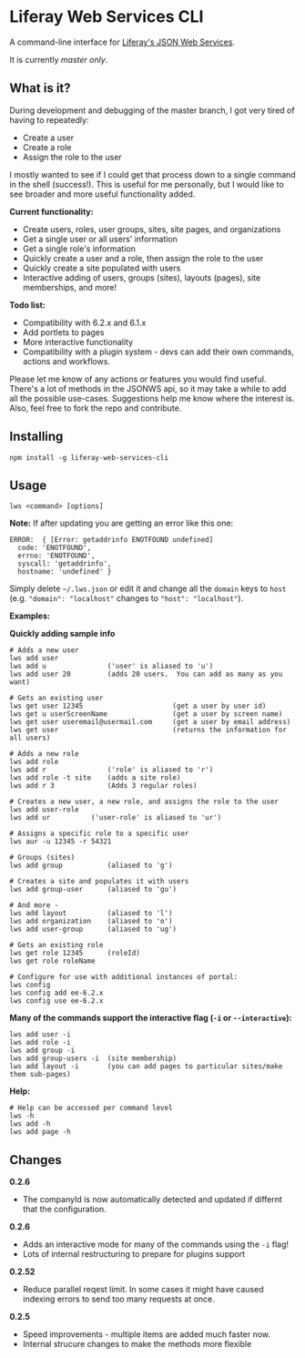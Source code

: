 # Liferay Web Services CLI
A command-line interface for [Liferay's JSON Web Services](https://www.liferay.com/api/jsonws).

It is currently *master only*.

## What is it?
During development and debugging of the master branch, I got very tired of having to repeatedly:
- Create a user
- Create a role
- Assign the role to the user

I mostly wanted to see if I could get that process down to a single command in the shell (success!). This is useful for me personally, but I would like to see broader and more useful functionality added.

**Current functionality:**
- Create users, roles, user groups, sites, site pages, and organizations
- Get a single user or all users' information
- Get a single role's information
- Quickly create a user and a role, then assign the role to the user
- Quickly create a site populated with users
- Interactive adding of users, groups (sites), layouts (pages), site memberships, and more!

**Todo list:**
- Compatibility with 6.2.x and 6.1.x
- Add portlets to pages
- More interactive functionality
- Compatibility with a plugin system - devs can add their own commands, actions and workflows.

Please let me know of any actions or features you would find useful.  There's a lot of methods in the JSONWS api, so it may take a while to add all the possible use-cases.  Suggestions help me know where the interest is.  Also, feel free to fork the repo and contribute.

## Installing
```
npm install -g liferay-web-services-cli
```

## Usage
```
lws <command> [options]
```

**Note:**
If after updating you are getting an error like this one:
```
ERROR:  { [Error: getaddrinfo ENOTFOUND undefined]
  code: 'ENOTFOUND',
  errno: 'ENOTFOUND',
  syscall: 'getaddrinfo',
  hostname: 'undefined' }
```
Simply delete `~/.lws.json` or edit it and change all the `domain` keys to `host` (e.g. `"domain": "localhost"` changes to `"host": "localhost"`).

**Examples:**

**Quickly adding sample info**
```
# Adds a new user
lws add user
lws add u               ('user' is aliased to 'u')
lws add user 20         (adds 20 users.  You can add as many as you want)

# Gets an existing user
lws get user 12345                      (get a user by user id)
lws get u userScreenName                (get a user by screen name)
lws get user useremail@usermail.com     (get a user by email address)
lws get user                            (returns the information for all users)

# Adds a new role
lws add role
lws add r               ('role' is aliased to 'r')
lws add role -t site    (adds a site role)
lws add r 3             (Adds 3 regular roles)

# Creates a new user, a new role, and assigns the role to the user
lws add user-role 
lws add ur          ('user-role' is aliased to 'ur')

# Assigns a specific role to a specific user
lws aur -u 12345 -r 54321

# Groups (sites)
lws add group           (aliased to 'g')

# Creates a site and populates it with users
lws add group-user      (aliased to 'gu')

# And more - 
lws add layout          (aliased to 'l') 
lws add organization    (aliased to 'o')
lws add user-group      (aliased to 'ug')

# Gets an existing role
lws get role 12345      (roleId)
lws get role roleName

# Configure for use with additional instances of portal:
lws config
lws config add ee-6.2.x
lws config use ee-6.2.x
```

**Many of the commands support the interactive flag (`-i` or `--interactive`):**
```
lws add user -i
lws add role -i
lws add group -i
lws add group-users -i  (site membership)
lws add layout -i       (you can add pages to particular sites/make them sub-pages)
```

**Help:**
```
# Help can be accessed per command level
lws -h
lws add -h
lws add page -h
```

## Changes
**0.2.6**
- The companyId is now automatically detected and updated if differnt that the configuration.

**0.2.6**
- Adds an interactive mode for many of the commands using the `-i` flag!
- Lots of internal restructuring to prepare for plugins support

**0.2.52**
- Reduce parallel reqest limit.  In some cases it might have caused indexing errors to send too many requests at once.

**0.2.5**
- Speed improvements - multiple items are added much faster now.
- Internal strucure changes to make the methods more flexible




